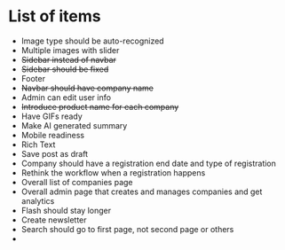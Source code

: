 #   List of items
- Image type should be auto-recognized
- Multiple images with slider
- ~~Sidebar instead of navbar~~
- ~~Sidebar should be fixed~~
- Footer
- ~~Navbar should have company name~~
- Admin can edit user info
- ~~Introduce product name for each company~~
- Have GIFs ready
- Make AI generated summary
- Mobile readiness
- Rich Text
- Save post as draft
- Company should have a registration end date and type of registration
- Rethink the workflow when a registration happens
- Overall list of companies page 
- Overall admin page that creates and manages companies and get analytics
- Flash should stay longer
- Create newsletter
- Search should go to first page, not second page or others
- 